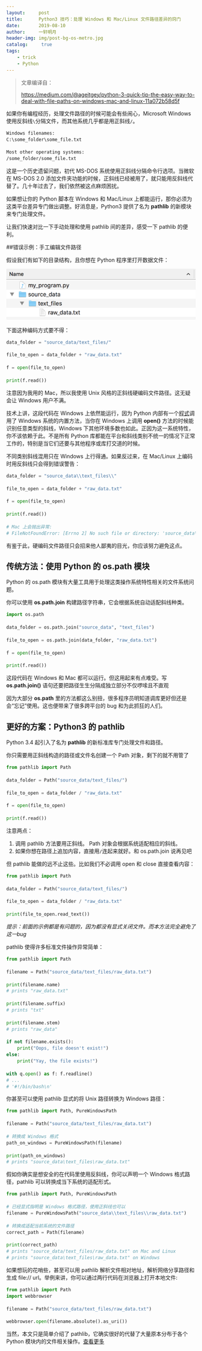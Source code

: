 ```yaml
---
layout:     post
title:      Python3 技巧：处理 Windows 和 Mac/Linux 文件路径差异的窍门
date:       2019-08-10
author:     一轩明月
header-img: img/post-bg-os-metro.jpg
catalog: 	 true
tags:
    - trick
    - Python
---
```


> 文章编译自：
>
> https://medium.com/@ageitgey/python-3-quick-tip-the-easy-way-to-deal-with-file-paths-on-windows-mac-and-linux-11a072b58d5f

如果你有编程经历，处理文件路径的时候可能会有些闹心，Microsoft Windows 使用反斜线`\`分隔文件，而其他系统几乎都是用正斜线`/`。

```bash
Windows filenames:
C:\some_folder\some_file.txt

Most other operating systems:
/some_folder/some_file.txt
```

这是一个历史遗留问题，初代 MS-DOS 系统使用正斜线分隔命令行选项。当微软在 MS-DOS 2.0 添加文件夹功能的时候，正斜线已经被用了，就只能用反斜线代替了。几十年过去了，我们依然被这点麻烦困扰。

如果想让你的 Python 脚本在 Windows 和 Mac/Linux 上都能运行，那你必须为这类平台差异专门做出调整。好消息是，Python3 提供了名为 **pathlib** 的新模块来专门处理文件。

让我们快速对比一下手动处理和使用 pathlib 间的差异，感受一下 pathlib 的便利。

##错误示例：手工编辑文件路径 

假设我们有如下的目录结构，且你想在 Python 程序里打开数据文件：

![]( https://raw.githubusercontent.com/LibertyDream/diy_img_host/master/img/2019-08-10__eg_dir.png)

下面这种编码方式要不得：

```python
data_folder = "source_data/text_files/"

file_to_open = data_folder + "raw_data.txt"

f = open(file_to_open)

print(f.read())
```

注意因为我用的 Mac，所以我使用 Unix 风格的正斜线硬编码文件路径。这无疑会让 Windows 用户不满。

技术上讲，这段代码在 Windows 上依然能运行，因为 Python 内部有一个[程式](https://docs.python.org/3/library/os.html#os.altsep)调用了 Windows 系统的内置方法，当你在 Windows 上调用 **open()** 方法的时候能识别任意类型的斜线，Windows 下其他环境多数也如此。正因为这一系统特性，你不该依赖于此。不是所有 Python 库都能在平台和斜线类别不统一的情况下正常工作的，特别是当它们还要与其他程序或库打交道的时候。

不同类别斜线混用只在 Windows 上行得通。如果反过来，在 Mac/Linux 上编码时用反斜线只会得到错误警告：

```python
data_folder = "source_data\\text_files\\"

file_to_open = data_folder + "raw_data.txt"

f = open(file_to_open)

print(f.read())

# Mac 上会抛出异常:
# FileNotFoundError: [Errno 2] No such file or directory: 'source_data\\text_files\\raw_data.txt'
```

有鉴于此，硬编码文件路径只会招来他人鄙夷的目光，你应该努力避免这点。

## 传统方法：使用 Python 的 os.path 模块

Python 的 os.path 模块有大量工具用于处理这类操作系统特性相关的文件系统问题。

你可以使用 **os.path.join** 构建路径字符串，它会根据系统自动适配斜线种类。

```python
import os.path

data_folder = os.path.join("source_data", "text_files")

file_to_open = os.path.join(data_folder, "raw_data.txt")

f = open(file_to_open)

print(f.read())
```

这段代码在 Windows 和 Mac 都可以运行。但这用起来有点难受。写 **os.path.join()** 语句还要把路径生生分隔成独立部分不仅啰嗦且不直观

因为大部分 **os.path** 里的方法都这么别扭，很多程序员明知道调库更好但还是会“忘记”使用。这也便带来了很多跨平台的 bug 和为此抓狂的人们。

## 更好的方案：Python3 的 pathlib

Python 3.4 起引入了名为 **pathlib** 的新标准库专门处理文件和路径。

你只需要用正斜线构造的路径或文件名创建一个 Path 对象，剩下的就不用管了

```python
from pathlib import Path

data_folder = Path("source_data/text_files/")

file_to_open = data_folder / "raw_data.txt"

f = open(file_to_open)

print(f.read())
```

注意两点：

1. 调用 pathlib 方法要用正斜线。 Path 对象会根据系统适配相应的斜线。
2. 如果你想在路径上追加内容，直接用`/`连起来就好。和 os.path.join 说再见吧

但 pathlib 能做的远不止这些。比如我们不必调用 open 和 close 直接查看内容：

```python
from pathlib import Path

data_folder = Path("source_data/text_files/")

file_to_open = data_folder / "raw_data.txt"

print(file_to_open.read_text())
```

_提示：前面的示例都是有问题的，因为都没有显式关闭文件。而本方法完全避免了这一bug_

pathlib 使得许多标准文件操作异常简单：

```python
from pathlib import Path

filename = Path("source_data/text_files/raw_data.txt")

print(filename.name)
# prints "raw_data.txt"

print(filename.suffix)
# prints "txt"

print(filename.stem)
# prints "raw_data"

if not filename.exists():
    print("Oops, file doesn't exist!")
else:
    print("Yay, the file exists!")
    
with q.open() as f: f.readline()
# ...
# '#!/bin/bash\n'
```

你甚至可以使用 pathlib 显式的将 Unix 路径转换为 Windows 路径：

```python
from pathlib import Path, PureWindowsPath

filename = Path("source_data/text_files/raw_data.txt")

# 转换成 Windows 格式
path_on_windows = PureWindowsPath(filename)

print(path_on_windows)
# prints "source_data\text_files\raw_data.txt"
```

假如你确实是想安全的在代码里使用反斜线，你可以声明一个 Windows 格式路径，pathlib 可以转换成当下系统的适配形式。

```python
from pathlib import Path, PureWindowsPath

# 已经显式指明是 Windows 格式路径，使用正斜线也可以
filename = PureWindowsPath("source_data\\text_files\\raw_data.txt")

# 转换成适配当前系统的文件路径
correct_path = Path(filename)

print(correct_path)
# prints "source_data/text_files/raw_data.txt" on Mac and Linux
# prints "source_data\text_files\raw_data.txt" on Windows
```

如果想玩的花哨些，甚至可以用 pathlib 解析文件相对地址，解析网络分享路径和生成 file:// url。举例来讲，你可以通过两行代码在浏览器上打开本地文件:

```python
from pathlib import Path
import webbrowser

filename = Path("source_data/text_files/raw_data.txt")

webbrowser.open(filename.absolute().as_uri())
```

当然，本文只是简单介绍了 pathlib，它确实很好的代替了大量原本分布于各个 Python 模块内的文件相关操作。[查看更多](https://docs.python.org/3/library/pathlib.html)